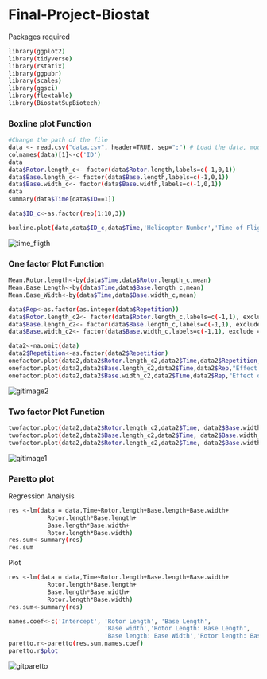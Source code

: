 # Final-Project-Biostat

Packages required
```bash
library(ggplot2)
library(tidyverse)
library(rstatix)
library(ggpubr)
library(scales)
library(ggsci)
library(flextable)
library(BiostatSupBiotech)
```

### Boxline plot Function 
```bash
#Change the path of the file
data <- read.csv("data.csv", header=TRUE, sep=";") # Load the data, modify function if required
colnames(data)[1]<-c('ID')
data
data$Rotor.length_c<- factor(data$Rotor.length,labels=c(-1,0,1))
data$Base.length_c<- factor(data$Base.length,labels=c(-1,0,1))
data$Base.width_c<- factor(data$Base.width,labels=c(-1,0,1))
data
summary(data$Time[data$ID==1])

data$ID_c<-as.factor(rep(1:10,3))

boxline.plot(data,data$ID_c,data$Time,'Helicopter Number','Time of Flight (seconds)',"Box and Mean plot of the different in function of the Helicopter Number", "Graphical Representation of Data")
```
![time_fligth](https://user-images.githubusercontent.com/40121093/138725392-85311c4e-6339-4318-8da9-aff3855bdb9a.png)

### One factor Plot Function 
```bash
Mean.Rotor.length<-by(data$Time,data$Rotor.length_c,mean)
Mean.Base_Length<-by(data$Time,data$Base.length_c,mean)
Mean.Base_Width<-by(data$Time,data$Base.width_c,mean)

data$Rep<-as.factor(as.integer(data$Repetition))
data$Rotor.length_c2<- factor(data$Rotor.length_c,labels=c(-1,1), exclude = 0)
data$Base.length_c2<- factor(data$Base.length_c,labels=c(-1,1), exclude = 0)
data$Base.width_c2<- factor(data$Base.width_c,labels=c(-1,1), exclude = 0)

data2<-na.omit(data)
data2$Repetition<-as.factor(data2$Repetition)
onefactor.plot(data2,data2$Rotor.length_c2,data2$Time,data2$Repetition,"Effect of Rotor Length","Rotor Length (cm)","Flight Time (seconds)")
onefactor.plot(data2,data2$Base.length_c2,data2$Time,data2$Rep,"Effect of Base Length","Base Length (cm)","Flight Time (seconds)")
onefactor.plot(data2,data2$Base.width_c2,data2$Time,data2$Rep,"Effect of Base Width","Base Width (cm)","Flight Time (seconds)")
```
![gitimage2](https://user-images.githubusercontent.com/40121093/138725451-23622fb1-2780-4c11-a7f1-fad808dd6bc2.png)

### Two factor Plot Function 
```bash
twofactor.plot(data2,data2$Rotor.length_c2,data2$Time, data2$Base.width_c2,'Effect of Rotor Length and Base Width in y Flight','Rotor Length (cm)',"Base Width (cm)")
twofactor.plot(data2,data2$Base.length_c2,data2$Time, data2$Base.width_c2,'Effect of Base Length and Base Width in y Flight','Base Length (cm)',"Base Width (cm)")
twofactor.plot(data2,data2$Rotor.length_c2,data2$Time, data2$Base.width_c2,'Effect of Rotor Length and Base Length in y Flight','Rotor Length (cm)',"Base Length (cm)")
```
![gitimage1](https://user-images.githubusercontent.com/40121093/138725498-8f7d203e-4810-4d62-b6cb-da14b9aa2bed.png)


### Paretto plot 
Regression Analysis 
```bash
res <-lm(data = data,Time~Rotor.length+Base.length+Base.width+
           Rotor.length*Base.length+
           Base.length*Base.width+
           Rotor.length*Base.width)
res.sum<-summary(res)
res.sum
```
Plot
```bash
res <-lm(data = data,Time~Rotor.length+Base.length+Base.width+
           Rotor.length*Base.length+
           Base.length*Base.width+
           Rotor.length*Base.width)
res.sum<-summary(res)

names.coef<-c('Intercept', 'Rotor Length', 'Base Length', 
                           'Base width','Rotor Length: Base Length',
                           'Base length: Base Width','Rotor length: Base width')
paretto.r<-paretto(res.sum,names.coef)
paretto.r$plot
```

![gitparetto](https://user-images.githubusercontent.com/40121093/138725523-c2bd8007-f5b5-4669-bc22-8acea78b1236.png)

